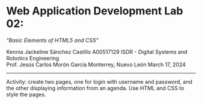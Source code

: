 <h1>Web Application Development Lab 02:</h1>

<i>"Basic Elements of HTML5 and CSS"</i>

Kennia Jackeline Sánchez Castillo A00517129 ISDR - Digital Systems and Robotics Engineering <br>
Prof. Jesús Carlos Morón García Monterrey, Nuevo León March 17, 2024
<hr>

Activity: create two pages, one for login with username and password, and the other displaying information from an agenda. Use HTML and CSS to style the pages.
